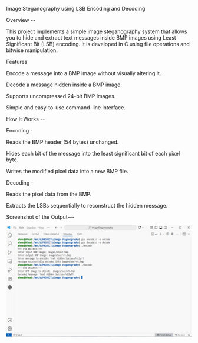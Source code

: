 Image Steganography using LSB Encoding and Decoding

Overview --

This project implements a simple image steganography system that allows you to hide and extract text messages inside BMP images using Least Significant Bit (LSB) encoding. It is developed in C using file operations and bitwise manipulation.

Features

Encode a message into a BMP image without visually altering it.

Decode a message hidden inside a BMP image.

Supports uncompressed 24-bit BMP images.

Simple and easy-to-use command-line interface.

How It Works --

Encoding -

Reads the BMP header (54 bytes) unchanged.

Hides each bit of the message into the least significant bit of each pixel byte.

Writes the modified pixel data into a new BMP file.

Decoding -

Reads the pixel data from the BMP.

Extracts the LSBs sequentially to reconstruct the hidden message.


Screenshot of the Output---

![Output](https://github.com/Ahmad-Zaf/Image-Steganography-using-LSB-Encoding-and-Decoding/blob/main/Output/Output.png?raw=true)
